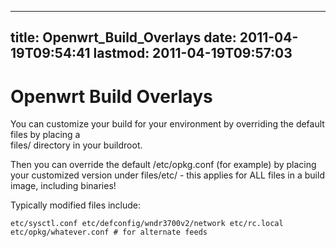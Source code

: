 
---
title: Openwrt_Build_Overlays
date: 2011-04-19T09:54:41
lastmod: 2011-04-19T09:57:03
---
Openwrt Build Overlays
======================

You can customize your build for your environment by overriding the
default files by placing a\
files/ directory in your buildroot.

Then you can override the default /etc/opkg.conf (for example) by
placing your customized version under files/etc/ - this applies for ALL
files in a build image, including binaries!

Typically modified files include:

`etc/sysctl.conf
etc/defconfig/wndr3700v2/network
etc/rc.local
etc/opkg/whatever.conf # for alternate feeds`
